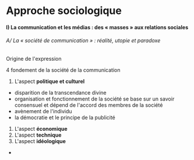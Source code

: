 # Approche sociologique

#### 

#### I\) La communication et les médias : des « masses » aux relations sociales

###### A/ La « société de communication » : réalité, utopie et paradoxe

Origine de l'expression

4 fondement de la société de la communication

1. L'aspect **politique et culturel**

* disparition de la transcendance divine
* organisation et fonctionnement de la société se base sur un savoir consensuel et dépend de l'accord des membres de la société
* avènement de l'individu
* la démocratie et le principe de la publicité

1. L'aspect **économique**
2. L'aspect **technique**
3. L'aspect **idéologique**

* 




